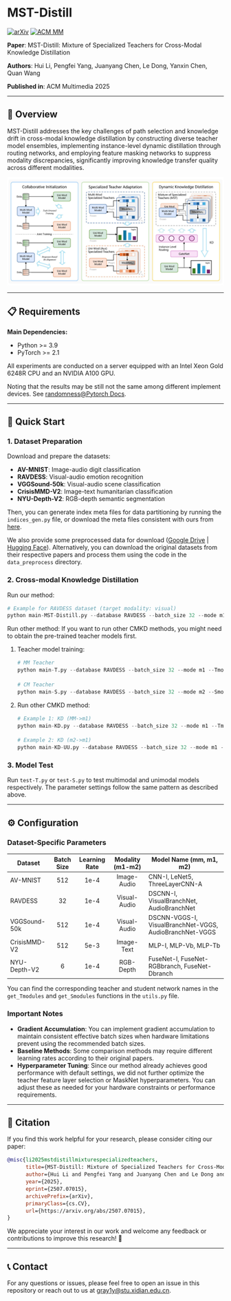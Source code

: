 # MST-Distill

 [![arXiv](https://img.shields.io/badge/arXiv-2507.07015-b31b1b.svg)](https://arxiv.org/abs/2507.07015) [![ACM MM](https://img.shields.io/badge/ACM%20MM-2025-007ACC.svg?style=flat-square)]()

**Paper**: MST-Distill: Mixture of Specialized Teachers for Cross-Modal Knowledge Distillation

**Authors**: Hui Li, Pengfei Yang, Juanyang Chen, Le Dong, Yanxin Chen, Quan Wang

**Published in**: ACM Multimedia 2025

---

## 🎯 Overview

MST-Distill addresses the key challenges of path selection and knowledge drift in cross-modal knowledge distillation by constructing diverse teacher model ensembles, implementing instance-level dynamic distillation through routing networks, and employing feature masking networks to suppress modality discrepancies, significantly improving knowledge transfer quality across different modalities.

![Overall model architecture of ADCMT.](ims/Figs_framework.jpg)

---

## 📋 Requirements

**Main Dependencies:**

- Python >= 3.9
- PyTorch >= 2.1

All experiments are conducted on a server equipped with an Intel Xeon Gold 6248R CPU and an NVIDIA A100 GPU.

Noting that the results may be still not the same among different implement devices. See [randomness@Pytorch Docs](https://pytorch.org/docs/stable/notes/randomness.html).

---

## 🚀 Quick Start

### 1. Dataset Preparation

Download and prepare the datasets:

- **AV-MNIST**: Image-audio digit classification
- **RAVDESS**: Visual-audio emotion recognition
- **VGGSound-50k**: Visual-audio scene classification
- **CrisisMMD-V2**: Image-text humanitarian classification
- **NYU-Depth-V2**: RGB-depth semantic segmentation

Then, you can generate index meta files for data partitioning by running the `indices_gen.py` file, or download the meta files consistent with ours from [here](https://drive.google.com/drive/folders/11p7GQ9iazVogsImgPvsJjTWNXTCHYCD3?usp=sharing).

We also provide some preprocessed data for download ([Google Drive](https://drive.google.com/drive/folders/11p7GQ9iazVogsImgPvsJjTWNXTCHYCD3?usp=sharing) | [Hugging Face](https://huggingface.co/Gray1y/datasets)). Alternatively, you can download the original datasets from their respective papers and process them using the code in the `data_preprocess` directory.

### 2. Cross-modal Knowledge Distillation

Run our method:

```python
# Example for RAVDESS dataset (target modality: visual)
python main-MST-Distill.py --database RAVDESS --batch_size 32 --mode m1 --Tmodel 'DSCNN-I' --Smodel 'VisualBranchNet' --AUXmodel 'AudioBranchNet'
```

Run other method:
If you want to run other CMKD methods, you might need to obtain the pre-trained teacher models first.

1. Teacher model training:

   ```python
   # MM Teacher
   python main-T.py --database RAVDESS --batch_size 32 --mode m1 --Tmodel 'DSCNN-I'
   
   # CM Teacher
   python main-S.py --database RAVDESS --batch_size 32 --mode m2 --Smodel 'AudioBranchNet'
   ```

2. Run other CMKD method:

   ```python
   # Example 1: KD (MM->m1)
   python main-KD.py --database RAVDESS --batch_size 32 --mode m1 --Tmodel 'DSCNN-I' --Smodel 'VisualBranchNet' --ckpt_name 'DSCNN-I_weights_file_path'
   
   # Example 2: KD (m2->m1)
   python main-KD-UU.py --database RAVDESS --batch_size 32 --mode m1 --Tmodel 'AudioBranchNet' --Smodel 'VisualBranchNet' --ckpt_name 'AudioBranchNet_weights_file_path'
   ```

### 3. Model Test

Run `test-T.py` or `test-S.py` to test multimodal and unimodal models respectively. The parameter settings follow the same pattern as described above.

---

## ⚙️ Configuration

### Dataset-Specific Parameters

| Dataset      | Batch Size | Learning Rate | Modality (m1-m2) | Model Name (mm, m1, m2) |
| ------------ | :--------: | :-----------: | :--------------: | ----------------- |
| AV-MNIST     |    512     |     1e-4      |   Image-Audio    | CNN-I, LeNet5, ThreeLayerCNN-A |
| RAVDESS      |     32     |     1e-4      |   Visual-Audio   | DSCNN-I, VisualBranchNet, AudioBranchNet |
| VGGSound-50k |    512     |     1e-4      |   Visual-Audio   | DSCNN-VGGS-I, VisualBranchNet-VGGS, AudioBranchNet-VGGS |
| CrisisMMD-V2 |    512     |     5e-3      |    Image-Text    | MLP-I, MLP-Vb, MLP-Tb |
| NYU-Depth-V2 |     6      |     1e-4      |    RGB-Depth     | FuseNet-I, FuseNet-RGBbranch, FuseNet-Dbranch |

You can find the corresponding teacher and student network names in the `get_Tmodules` and `get_Smodules` functions in the `utils.py` file.

### Important Notes

- **Gradient Accumulation**: You can implement gradient accumulation to maintain consistent effective batch sizes when hardware limitations prevent using the recommended batch sizes.
- **Baseline Methods**: Some comparison methods may require different learning rates according to their original papers.
- **Hyperparameter Tuning**: Since our method already achieves good performance with default settings, we did not further optimize the teacher feature layer selection or MaskNet hyperparameters. You can adjust these as needed for your hardware constraints or performance requirements.

---

## 📄 Citation

If you find this work helpful for your research, please consider citing our paper:

```bibtex
@misc{li2025mstdistillmixturespecializedteachers,
      title={MST-Distill: Mixture of Specialized Teachers for Cross-Modal Knowledge Distillation}, 
      author={Hui Li and Pengfei Yang and Juanyang Chen and Le Dong and Yanxin Chen and Quan Wang},
      year={2025},
      eprint={2507.07015},
      archivePrefix={arXiv},
      primaryClass={cs.CV},
      url={https://arxiv.org/abs/2507.07015}, 
}
```

We appreciate your interest in our work and welcome any feedback or contributions to improve this research! 🙏

---

## 📞 Contact

For any questions or issues, please feel free to open an issue in this repository or reach out to us at [gray1y@stu.xidian.edu.cn](mailto:gray1y@stu.xidian.edu.cn).
